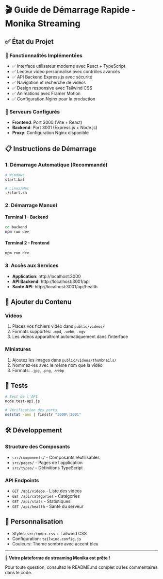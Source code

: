 # 🎬 Guide de Démarrage Rapide - Monika Streaming

## ✅ État du Projet

### 🎯 Fonctionnalités Implémentées
- ✅ Interface utilisateur moderne avec React + TypeScript
- ✅ Lecteur vidéo personnalisé avec contrôles avancés
- ✅ API Backend Express.js avec sécurité
- ✅ Navigation et recherche de vidéos
- ✅ Design responsive avec Tailwind CSS
- ✅ Animations avec Framer Motion
- ✅ Configuration Nginx pour la production

### 🚀 Serveurs Configurés
- **Frontend**: Port 3000 (Vite + React)
- **Backend**: Port 3001 (Express.js + Node.js)
- **Proxy**: Configuration Nginx disponible

## 📋 Instructions de Démarrage

### 1. Démarrage Automatique (Recommandé)
```bash
# Windows
start.bat

# Linux/Mac  
./start.sh
```

### 2. Démarrage Manuel

#### Terminal 1 - Backend
```bash
cd backend
npm run dev
```

#### Terminal 2 - Frontend
```bash
npm run dev
```

### 3. Accès aux Services
- **Application**: http://localhost:3000
- **API Backend**: http://localhost:3001/api
- **Santé API**: http://localhost:3001/api/health

## 📁 Ajouter du Contenu

### Vidéos
1. Placez vos fichiers vidéo dans `public/videos/`
2. Formats supportés: `.mp4`, `.webm`, `.ogv`
3. Les vidéos apparaîtront automatiquement dans l'interface

### Miniatures
1. Ajoutez les images dans `public/videos/thumbnails/`
2. Nommez-les avec le même nom que la vidéo
3. Formats: `.jpg`, `.png`, `.webp`

## 🧪 Tests
```bash
# Test de l'API
node test-api.js

# Vérification des ports
netstat -ano | findstr "3000\|3001"
```

## 🛠️ Développement

### Structure des Composants
- `src/components/` - Composants réutilisables
- `src/pages/` - Pages de l'application
- `src/types/` - Définitions TypeScript

### API Endpoints
- `GET /api/videos` - Liste des vidéos
- `GET /api/categories` - Catégories
- `GET /api/stats` - Statistiques
- `GET /api/health` - Santé du serveur

## 🎨 Personnalisation
- Styles: `src/index.css` + Tailwind CSS
- Configuration: `tailwind.config.js`
- Couleurs: Thème sombre avec accent bleu

---

**🎉 Votre plateforme de streaming Monika est prête !**

Pour toute question, consultez le README.md complet ou les commentaires dans le code.
